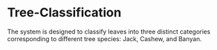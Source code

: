 # Tree-Classification
The system is designed to classify leaves into three distinct categories corresponding to different tree species: Jack, Cashew, and Banyan.
